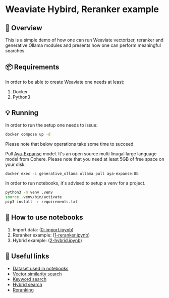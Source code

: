 # Weaviate Hybird, Reranker example

🎯 Overview
-----------

This is a simple demo of how one can run Weaviate vectorizer, reranker and generative Ollama modules and presents how one can perform meaningful searches.

📦 Requirements
----------------

In order to be able to create Weaviate one needs at least:

1. Docker
2. Python3

💡 Running
----------

In order to run the setup one needs to issue:

```sh
docker compose up -d
```

Please note that below operations take some time to succeed.

Pull [Aya-Expanse](https://huggingface.co/CohereForAI/aya-expanse-8b) model. It's an open source multi linugal large language model from Cohere. Please note that you need at least 5GB of free space on your disk.

```sh
docker exec -i generative_ollama ollama pull aya-expanse:8b
```

In order to run notebooks, it's advised to setup a venv for a project.

```sh
python3 -m venv .venv
source .venv/bin/activate
pip3 install -r requirements.txt
```

📖 How to use notebooks
----------

1. Import data: ([0-import.ipynb](./notebooks/0-import.ipynb))
2. Reranker example: ([1-reranker.ipynb](./notebooks/1-reranker.ipynb))
3. Hybrid example: ([2-hybrid.ipynb](./notebooks/2-hybrid.ipynb))

🔗 Useful links
----------

- [Dataset used in notebooks](https://huggingface.co/datasets/neuralwork/arxiver)
- [Vector similarity search](https://weaviate.io/developers/weaviate/search/similarity)
- [Keyword search](https://weaviate.io/developers/weaviate/search/bm25)
- [Hybrid search](https://weaviate.io/developers/weaviate/search/hybrid)
- [Reranking](https://weaviate.io/developers/weaviate/search/rerank)
